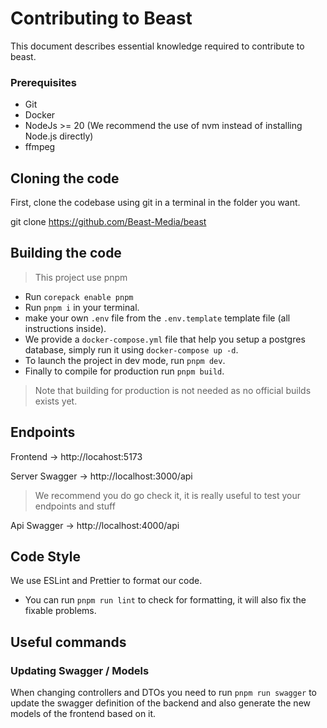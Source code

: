 # Contributing to Beast

This document describes essential knowledge required to contribute to beast.

### Prerequisites

- Git
- Docker
- NodeJs >= 20 (We recommend the use of nvm instead of installing Node.js directly)
- ffmpeg

## Cloning the code

First, clone the codebase using git in a terminal in the folder you want.

git clone https://github.com/Beast-Media/beast

## Building the code

> This project use pnpm

- Run ``corepack enable pnpm``
- Run ``pnpm i`` in your terminal.
- make your own ``.env`` file from the ``.env.template`` template file (all instructions inside).
- We provide a ``docker-compose.yml`` file that help you setup a postgres database, simply run it using ``docker-compose up -d``.
- To launch the project in dev mode, run ``pnpm dev``.
- Finally to compile for production run ``pnpm build``.
> Note that building for production is not needed as no official builds exists yet.

## Endpoints

Frontend -> http://locahost:5173

Server Swagger -> http://localhost:3000/api
> We recommend you do go check it, it is really useful to test your endpoints and stuff

Api Swagger -> http://localhost:4000/api

## Code Style

We use ESLint and Prettier to format our code.

- You can run ``pnpm run lint`` to check for formatting, it will also fix the fixable problems.

## Useful commands

### Updating Swagger / Models
When changing controllers and DTOs you need to run ``pnpm run swagger`` to update the swagger definition of the backend and also generate the new models of the frontend based on it.
